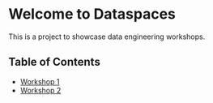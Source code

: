 # Welcome to Dataspaces

This is a project to showcase data engineering workshops.

## Table of Contents

- [Workshop 1](workshop1.md)
- [Workshop 2](workshop2.md)
